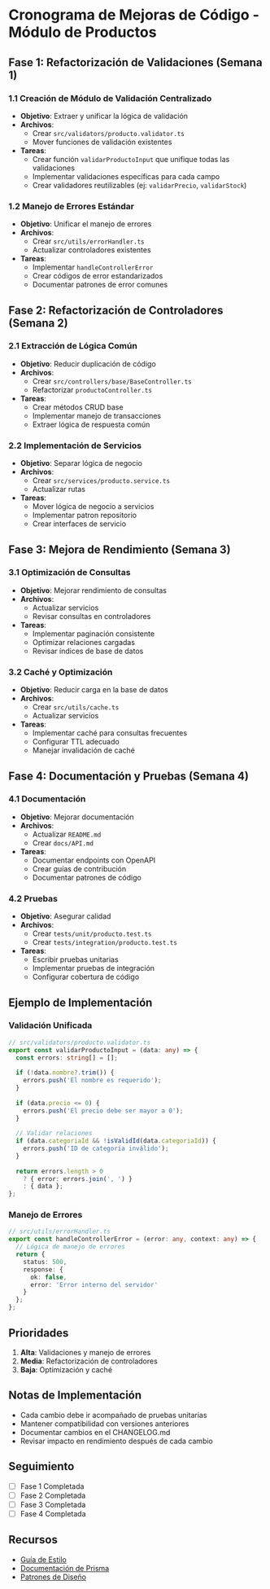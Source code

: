 # Cronograma de Mejoras de Código - Módulo de Productos

## Fase 1: Refactorización de Validaciones (Semana 1)

### 1.1 Creación de Módulo de Validación Centralizado
- **Objetivo**: Extraer y unificar la lógica de validación
- **Archivos**:
  - Crear `src/validators/producto.validator.ts`
  - Mover funciones de validación existentes
- **Tareas**:
  - Crear función `validarProductoInput` que unifique todas las validaciones
  - Implementar validaciones específicas para cada campo
  - Crear validadores reutilizables (ej: `validarPrecio`, `validarStock`)

### 1.2 Manejo de Errores Estándar
- **Objetivo**: Unificar el manejo de errores
- **Archivos**:
  - Crear `src/utils/errorHandler.ts`
  - Actualizar controladores existentes
- **Tareas**:
  - Implementar `handleControllerError`
  - Crear códigos de error estandarizados
  - Documentar patrones de error comunes

## Fase 2: Refactorización de Controladores (Semana 2)

### 2.1 Extracción de Lógica Común
- **Objetivo**: Reducir duplicación de código
- **Archivos**:
  - Crear `src/controllers/base/BaseController.ts`
  - Refactorizar `productoController.ts`
- **Tareas**:
  - Crear métodos CRUD base
  - Implementar manejo de transacciones
  - Extraer lógica de respuesta común

### 2.2 Implementación de Servicios
- **Objetivo**: Separar lógica de negocio
- **Archivos**:
  - Crear `src/services/producto.service.ts`
  - Actualizar rutas
- **Tareas**:
  - Mover lógica de negocio a servicios
  - Implementar patron repositorio
  - Crear interfaces de servicio

## Fase 3: Mejora de Rendimiento (Semana 3)

### 3.1 Optimización de Consultas
- **Objetivo**: Mejorar rendimiento de consultas
- **Archivos**:
  - Actualizar servicios
  - Revisar consultas en controladores
- **Tareas**:
  - Implementar paginación consistente
  - Optimizar relaciones cargadas
  - Revisar índices de base de datos

### 3.2 Caché y Optimización
- **Objetivo**: Reducir carga en la base de datos
- **Archivos**:
  - Crear `src/utils/cache.ts`
  - Actualizar servicios
- **Tareas**:
  - Implementar caché para consultas frecuentes
  - Configurar TTL adecuado
  - Manejar invalidación de caché

## Fase 4: Documentación y Pruebas (Semana 4)

### 4.1 Documentación
- **Objetivo**: Mejorar documentación
- **Archivos**:
  - Actualizar `README.md`
  - Crear `docs/API.md`
- **Tareas**:
  - Documentar endpoints con OpenAPI
  - Crear guías de contribución
  - Documentar patrones de código

### 4.2 Pruebas
- **Objetivo**: Asegurar calidad
- **Archivos**:
  - Crear `tests/unit/producto.test.ts`
  - Crear `tests/integration/producto.test.ts`
- **Tareas**:
  - Escribir pruebas unitarias
  - Implementar pruebas de integración
  - Configurar cobertura de código

## Ejemplo de Implementación

### Validación Unificada
```typescript
// src/validators/producto.validator.ts
export const validarProductoInput = (data: any) => {
  const errors: string[] = [];
  
  if (!data.nombre?.trim()) {
    errors.push('El nombre es requerido');
  }
  
  if (data.precio <= 0) {
    errors.push('El precio debe ser mayor a 0');
  }
  
  // Validar relaciones
  if (data.categoriaId && !isValidId(data.categoriaId)) {
    errors.push('ID de categoría inválido');
  }
  
  return errors.length > 0 
    ? { error: errors.join(', ') } 
    : { data };
};
```

### Manejo de Errores
```typescript
// src/utils/errorHandler.ts
export const handleControllerError = (error: any, context: any) => {
  // Lógica de manejo de errores
  return {
    status: 500,
    response: { 
      ok: false, 
      error: 'Error interno del servidor' 
    }
  };
};
```

## Prioridades
1. **Alta**: Validaciones y manejo de errores
2. **Media**: Refactorización de controladores
3. **Baja**: Optimización y caché

## Notas de Implementación
- Cada cambio debe ir acompañado de pruebas unitarias
- Mantener compatibilidad con versiones anteriores
- Documentar cambios en el CHANGELOG.md
- Revisar impacto en rendimiento después de cada cambio

## Seguimiento
- [ ] Fase 1 Completada
- [ ] Fase 2 Completada
- [ ] Fase 3 Completada
- [ ] Fase 4 Completada

## Recursos
- [Guía de Estilo](https://google.github.io/styleguide/)
- [Documentación de Prisma](https://www.prisma.io/docs/)
- [Patrones de Diseño](https://refactoring.guru/design-patterns)

